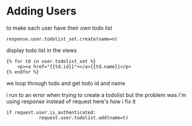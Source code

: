 # Adding Users

to make each user have their own todo list 
```
response.user.todolist_set.create(name=n)

```

display todo list in the views 
```
{% for td in user.todolist_set %}
    <p><a href="{{td.id}}"></a>{{td.name}}</p>
{% endfor %}
```

we loop through todo and get todo id and name

i run to an error when trying to create a todolist but the problem was i'm using response instead of request here's how i fix it

```
if request.user.is_authenticated:
            request.user.todolist.add(name=t)
```